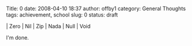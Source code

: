 Title: 0
date: 2008-04-10 18:37
author: offby1
category: General Thoughts
tags: achievement, school
slug: 0
status: draft

| Zero
| Nil
| Zip
| Nada
| Null
| Void

I\'m done.
